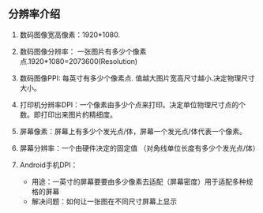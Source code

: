 ## **分辨率介绍**
1. 数码图像宽高像素：1920*1080.
2. 数码图像分辨率： 一张图片有多少个像素点.1920*1080=2073600(Resolution)
3. 数码图像PPI: 每英寸有多少个像素点. 值越大图片宽高尺寸越小.决定物理尺寸大小。
4. 打印机分辨率DPI：一个像素由多少个点来打印。决定单位物理尺寸点的个数。即打印出来图片的精细度。

5. 屏幕像素：屏幕上有多少个发光点/体，屏幕一个发光点/体代表一个像素。
5. 屏幕分辨率：一个由硬件决定的固定值 （对角线单位长度有多少个发光点/体）
6. Android手机DPI：
    - 用途：一英寸的屏幕要要由多少像素去适配（屏幕密度）用于适配多种规格的屏幕
    - 解决问题：如何让一张图在不同尺寸屏幕上显示



